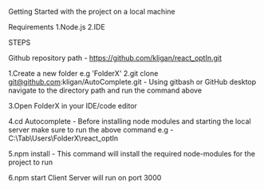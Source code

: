 Getting Started with the project on a local machine

Requirements 1.Node.js 2.IDE

STEPS

Github repository path - https://github.com/kligan/react_optIn.git

1.Create a new folder e.g 'FolderX'
2.git clone git@github.com:kligan/AutoComplete.git -
Using gitbash or GitHub desktop navigate to the directory path and run the command above

3.Open FolderX in your IDE/code editor

4.cd Autocomplete -
Before installing node modules and starting the local server make sure to run the above command e.g - C:\Tab\Users\FolderX\react_optIn

5.npm install -
This command will install the required node-modules for the project to run

6.npm start 
Client Server will run on port 3000

